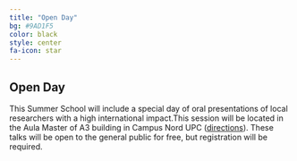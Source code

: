 ```yaml
---
title: "Open Day"
bg: #9AD1F5
color: black
style: center
fa-icon: star
---
```


## Open Day

This Summer School will include a special day of oral presentations of local researchers with a high international impact.This session will be located in the Aula Master of A3 building in Campus Nord UPC ([directions](http://etsetb.upc.edu/en/school/location-maps)). These talks will be open to the general public for free, but registration will be required.
<br>
